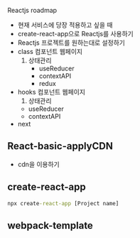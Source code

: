 Reactjs roadmap
- 현재 서비스에 당장 적용하고 싶을 때
- create-react-app으로 Reactjs를 사용하기
- Reactjs 프로젝트를 원하는대로 설정하기
- class 컴포넌트 웹페이지   
  1. 상태관리
      - useReducer
      - contextAPI
      - redux
- hooks 컴포넌트 웹페이지
  1. 상태관리   
  - useReducer
  - contextAPI
- next

## React-basic-applyCDN
- cdn을 이용하기
## create-react-app
```cmd
npx create-react-app [Project name]
```
## webpack-template
## 